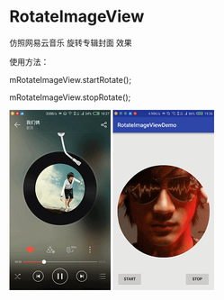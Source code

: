 # RotateImageView
仿照网易云音乐 旋转专辑封面 效果

使用方法：

mRotateImageView.startRotate();

mRotateImageView.stopRotate();

![image1](https://github.com/Tyrone-wqt/RotateImageView/raw/master/gif1.gif)
![image2](https://github.com/Tyrone-wqt/RotateImageView/raw/master/gif2.gif)